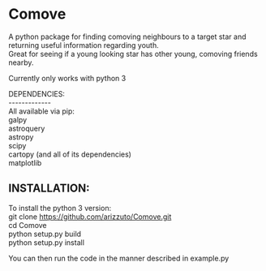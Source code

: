 # Comove
A python package for finding comoving neighbours to a target star and returning useful information regarding youth.<br/>
Great for seeing if a young looking star has other young, comoving friends nearby.<br/>

Currently only works with python 3<br/>

DEPENDENCIES:<br/>
-------------<br/>
All available via pip:<br/>
galpy <br/>
astroquery<br/>
astropy<br/>
scipy<br/>
cartopy (and all of its dependencies)<br/>
matplotlib<br/>

INSTALLATION:
--------------
To install the python 3 version:<br/>
git clone https://github.com/arizzuto/Comove.git<br/>
cd Comove<br/>
python setup.py build<br/>
python setup.py install<br/>

You can then run the code in the manner described in example.py<br/>
